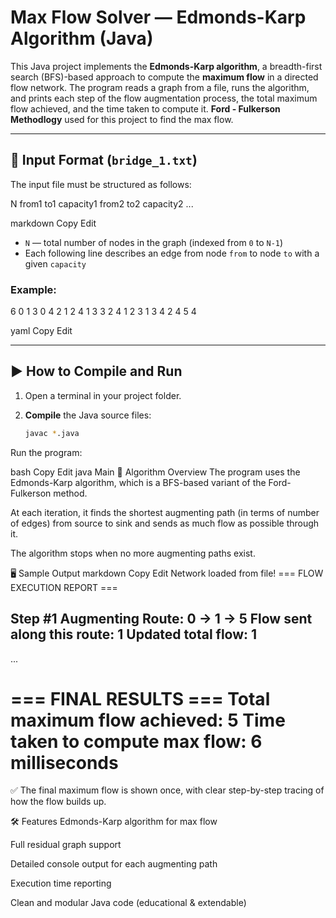 # Max Flow Solver — Edmonds-Karp Algorithm (Java)

This Java project implements the **Edmonds-Karp algorithm**, a breadth-first search (BFS)-based approach to compute the **maximum flow** in a directed flow network. The program reads a graph from a file, runs the algorithm, and prints each step of the flow augmentation process, the total maximum flow achieved, and the time taken to compute it. **Ford - Fulkerson Methodlogy** used for this project to find the max flow.

---

## 📄 Input Format (`bridge_1.txt`)

The input file must be structured as follows:

N from1 to1 capacity1 from2 to2 capacity2 ...

markdown
Copy
Edit

- `N` — total number of nodes in the graph (indexed from `0` to `N-1`)
- Each following line describes an edge from node `from` to node `to` with a given `capacity`

### Example:
6 0 1 3 0 4 2 1 2 4 1 3 3 2 4 1 2 3 1 3 4 2 4 5 4

yaml
Copy
Edit

---

## ▶️ How to Compile and Run

1. Open a terminal in your project folder.

2. **Compile** the Java source files:
   ```bash
   javac *.java
Run the program:

bash
Copy
Edit
java Main
🧠 Algorithm Overview
The program uses the Edmonds-Karp algorithm, which is a BFS-based variant of the Ford-Fulkerson method.

At each iteration, it finds the shortest augmenting path (in terms of number of edges) from source to sink and sends as much flow as possible through it.

The algorithm stops when no more augmenting paths exist.

🖥️ Sample Output
markdown
Copy
Edit
Network loaded from file!
=== FLOW EXECUTION REPORT ===

Step #1
Augmenting Route: 0 -> 1 -> 5
Flow sent along this route: 1
Updated total flow: 1
----------------------------

...

=== FINAL RESULTS ===
Total maximum flow achieved: 5
Time taken to compute max flow: 6 milliseconds
=======================
✅ The final maximum flow is shown once, with clear step-by-step tracing of how the flow builds up.

🛠 Features
Edmonds-Karp algorithm for max flow

Full residual graph support

Detailed console output for each augmenting path

Execution time reporting

Clean and modular Java code (educational & extendable)
